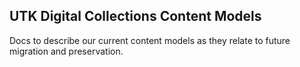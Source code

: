 UTK Digital Collections Content Models
--------------------------------------

Docs to describe our current content models as they relate to future migration and preservation.

